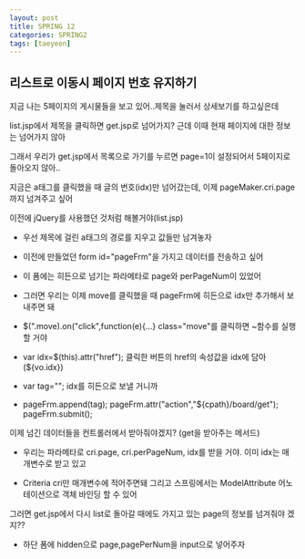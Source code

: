 ```yaml
---
layout: post
title: SPRING 12
categories: SPRING2
tags: [taeyeon]
---
```


## 리스트로 이동시 페이지 번호 유지하기

지금 나는 5페이지의 게시물들을 보고 있어..제목을 눌러서 상세보기를 하고싶은데

list.jsp에서 제목을 클릭하면 get.jsp로 넘어가지? 근데 이때 현재 페이지에 대한 정보는 넘어가지 않아

그래서 우리가 get.jsp에서 목록으로 가기를 누르면 page=1이 설정되어서 5페이지로 돌아오지 않아..

지금은 a태그를 클릭했을 때 글의 번호(idx)만 넘어갔는데, 이제 pageMaker.cri.page까지 넘겨주고 싶어

이전에 jQuery를 사용했던 것처럼 해볼거야(list.jsp)

- 우선 제목에 걸린 a태그의 경로를 지우고 값들만 남겨놓자

- 이전에 만들었던 form id="pageFrm"을 가지고 데이터를 전송하고 싶어

- 이 폼에는 히든으로 넘기는 파라메타로 page와 perPageNum이 있었어

- 그러면 우리는 이제 move를 클릭했을 때 pageFrm에 히든으로 idx만 추가해서 보내주면 돼

- $(".move).on("click",function(e){...} class="move"를 클릭하면 ~함수를 실행할 거야

- var idx=$(this).attr("href"); 클릭한 버튼의 href의 속성값을 idx에 담아 (${vo.idx})

- var tag="<input type='hidden' name='idx' value='"+idx+"'/>"; idx를 히든으로 보낼 거니까

- pageFrm.append(tag); pageFrm.attr("action","${cpath}/board/get"); pageFrm.submit();

이제 넘긴 데이터들을 컨트롤러에서 받아줘야겠지? (get을 받아주는 메서드)

- 우리는 파라메타로 cri.page, cri.perPageNum, idx를 받을 거야. 이미 idx는 매개변수로 받고 있고

- Criteria cri만 매개변수에 적어주면돼 그리고 스프링에서는 ModelAttribute 어노테이션으로 객체 바인딩 할 수 있어

그러면 get.jsp에서 다시 list로 돌아갈 때에도 가지고 있는 page의 정보를 넘겨줘야 겠지??

- 하단 폼에 hidden으로 page,pagePerNum을 input으로 넣어주자







